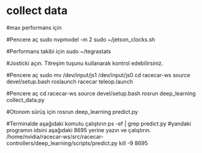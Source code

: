 # collect data

#max performans için

#Pencere aç
sudo nvpmodel -m 2
sudo ~/jetson_clocks.sh

#Performans takibi için
sudo ~/tegrastats


#Josticki açın. Titreşim tuşunu kullanarak kontrol edebilirsiniz.

#Pencere aç
sudo mv /dev/input/js1 /dev/input/js0
cd racecar-ws
source devel/setup.bash
roslaunch racecar teleop.launch


#Pencere aç
cd racecar-ws
source devel/setup.bash
rosrun deep_learning collect_data.py

#Otonom sürüş için
rosrun deep_learning predict.py

#Terminalde aşağıdaki komutu çalıştırın
ps -ef | grep predict.py
#yandaki programın idsini aşağıdaki 8695 yerine yazın ve çalıştırın. /home/nvidia/racecar-ws/src/racecar-controllers/deep_learning/scripts/predict.py
kill -9 8695

